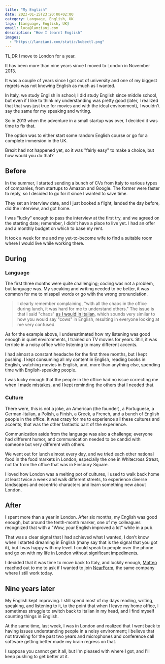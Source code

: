 ```yaml
---
title: "My English"
date: 2023-01-15T23:20:00+02:00
category: Language, English, UK
tags: [Language, English, UK]
email: luca@lanziani.com
description: "How I learnt English"
images:
  - "https://lanziani.com/static/kubectl.png"
---
```


TL;DR I move to London for a year.

It has been more than nine years since I moved to London in November 2013.

It was a couple of years since I got out of university and one of my biggest regrets was not knowing English as much as I wanted.

<!--more-->

In Italy, we study English in school; I did study English since middle school, but even if I like to think my understanding was pretty good (later, I realized that that was just true for movies and with the ideal environment), I wouldn't say the same for my speaking and writing.

So in 2013 when the adventure in a small startup was over, I decided it was time to fix that.

The option was to either start some random English course or go for a complete immersion in the UK.

Brexit had not happened yet, so it was "fairly easy" to make a choice, but how would you do that?

## Before

In the summer, I started sending a bunch of CVs from Italy to various types of companies, from startups to Amazon and Google. The former were faster to reply, so I decided to go for it since I wanted to save time.

They set an interview date, and I just booked a flight, landed the day before, did the interview, and got home.

I was "lucky" enough to pass the interview at the first try, and we agreed on the starting date; remember, I didn't have a place to live yet. I had an offer and a monthly budget on which to base my rent.

It took a week for me and my yet-to-become wife to find a suitable room where I would live while working there.

## During

### Language

The first three months were quite challenging; coding was not a problem, but language was. My speaking and writing needed to be better, it was common for me to misspell words or go with the wrong pronunciation.

> I clearly remember complaining, "with all the chaos in the office during lunch, it was hard for me to understand others."
> The issue is that I said "chaos" [as I would in Italian](https://translate.google.com/?sl=it&tl=en&text=caos&op=translate), which sounds very similar to how you would say "cows" in English, resulting in everyone looking at me very confused.

As for the example above, I underestimated how my listening was good enough in quiet environments, I trained on TV movies for years. Still, it was terrible in a noisy office while listening to many different accents.

I had almost a constant headache for the first three months, but I kept pushing. I kept consuming all my content in English, reading books in English, watching movies in English, and, more than anything else, spending time with English-speaking people.

I was lucky enough that the people in the office had no issue correcting me when I made mistakes, and I kept reminding the others that I needed that.

### Culture

There were, this is not a joke, an American (the founder), a Portuguese, a German-Italian, a Polish, a Finish, a Greek, a French, and a bunch of English people in the office. It was crazy for me to experience all these cultures and accents; that was the other fantastic part of the experience.

Communication aside from the language was also a challenge; everyone had different humor, and communication needed to be candid with someone but very different with others.

We went out for lunch almost every day, and we tried each other national food in the food markets in London, especially the one in Whitecross Streat, not far from the office that was in Finsbury Square.

I loved how London was a melting pot of cultures, I used to walk back home at least twice a week and walk different streets, to experience diverse landscapes and eccentric characters and learn something new about London.

## After

I spent more than a year in London. After six months, my English was good enough, but around the tenth-month marker, one of my colleagues recognized that with a "Wow, your English improved a lot" while in a pub.

That was a clear signal that I had achieved what I wanted, I don't know when I started dreaming in English (many say that is the signal that you got it), but I was happy with my level. I could speak to people over the phone and go on with my life in London without significant impediments.

I decided that it was time to move back to Italy, and luckily enough, [Matteo](https://nodeland.dev/) reached out to me to ask if I wanted to join [NearForm](https://nearform.com), the same company where I still work today.

## Nine years later

My English kept improving. I still spend most of my days reading, writing, speaking, and listening to it, to the point that when I leave my home office, I sometimes struggle to switch back to Italian in my head, and I find myself counting things in English.

At the same time, last week, I was in London and realized that I went back to having issues understanding people in a noisy environment; I believe that not traveling for the past two years and microphones and conference call software getting better made my brain regress on that.

I suppose you cannot get it all, but I'm pleased with where I got, and I'll keep pushing to get better at it.
